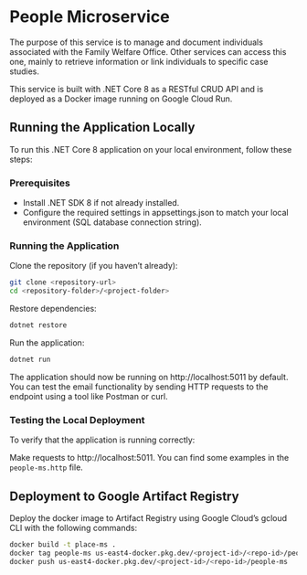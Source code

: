 # People Microservice
The purpose of this service is to manage and document individuals associated with the Family Welfare Office. Other services can access this one, mainly to retrieve information or link individuals to specific case studies.

This service is built with .NET Core 8 as a RESTful CRUD API and is deployed as a Docker image running on Google Cloud Run.

## Running the Application Locally

To run this .NET Core 8 application on your local environment, follow these steps:

### Prerequisites

- Install .NET SDK 8 if not already installed.
- Configure the required settings in appsettings.json to match your local environment (SQL database connection string).

### Running the Application

Clone the repository (if you haven’t already):

```bash
git clone <repository-url>
cd <repository-folder>/<project-folder>
```

Restore dependencies:

```bash
dotnet restore
```

Run the application:

```bash
dotnet run
```

The application should now be running on http://localhost:5011 by default. You can test the email functionality by sending HTTP requests to the endpoint using a tool like Postman or curl.

### Testing the Local Deployment

To verify that the application is running correctly:

Make requests to http://localhost:5011. You can find some examples in the `people-ms.http` file.

## Deployment to Google Artifact Registry

Deploy the docker image to Artifact Registry using Google Cloud’s gcloud CLI with the following commands:

```bash
docker build -t place-ms .
docker tag people-ms us-east4-docker.pkg.dev/<project-id>/<repo-id>/people-ms
docker push us-east4-docker.pkg.dev/<project-id>/<repo-id>/people-ms
```
